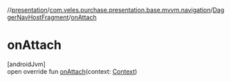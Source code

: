 //[presentation](../../../index.md)/[com.veles.purchase.presentation.base.mvvm.navigation](../index.md)/[DaggerNavHostFragment](index.md)/[onAttach](on-attach.md)

# onAttach

[androidJvm]\
open override fun [onAttach](on-attach.md)(context: [Context](https://developer.android.com/reference/kotlin/android/content/Context.html))
